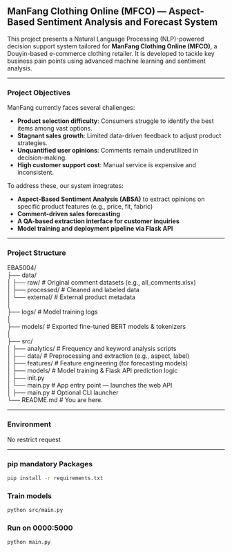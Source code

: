## ManFang Clothing Online (MFCO) — Aspect-Based Sentiment Analysis and Forecast System
This project presents a Natural Language Processing (NLP)-powered decision support system tailored for **ManFang Clothing Online (MFCO)**, a Douyin-based e-commerce clothing retailer. It is developed to tackle key business pain points using advanced machine learning and sentiment analysis.

---

### Project Objectives

ManFang currently faces several challenges:

- **Product selection difficulty**: Consumers struggle to identify the best items among vast options.
- **Stagnant sales growth**: Limited data-driven feedback to adjust product strategies.
- **Unquantified user opinions**: Comments remain underutilized in decision-making.
- **High customer support cost**: Manual service is expensive and inconsistent.

To address these, our system integrates:

- **Aspect-Based Sentiment Analysis (ABSA)** to extract opinions on specific product features (e.g., price, fit, fabric)
- **Comment-driven sales forecasting**
- **A QA-based extraction interface for customer inquiries**
- **Model training and deployment pipeline via Flask API**

---

### Project Structure

EBA5004/  
├── data/  
│ ├── raw/ # Original comment datasets (e.g., all_comments.xlsx)  
│ ├── processed/ # Cleaned and labeled data  
│ └── external/ # External product metadata  
│  
├── logs/ # Model training logs  
│  
├── models/ # Exported fine-tuned BERT models & tokenizers  
│  
├── src/  
│ ├── analytics/ # Frequency and keyword analysis scripts  
│ ├── data/ # Preprocessing and extraction (e.g., aspect, label)  
│ ├── features/ # Feature engineering (for forecasting models)  
│ ├── models/ # Model training & Flask API prediction logic  
│ ├── init.py  
│ └── main.py # App entry point — launches the web API  
│
├── main.py # Optional CLI launcher  
└── README.md # You are here.  

---

### Environment
No restrict request

---

### pip mandatory Packages
~~~ bash
pip install -r requirements.txt
~~~

### Train models
```bash
python src/main.py
```

### Run on 0000:5000
```bash
python main.py
```
